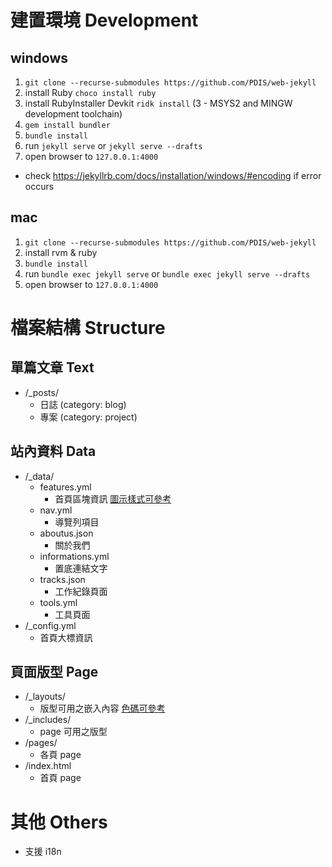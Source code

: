 # 建置環境 Development
## windows
1. `git clone --recurse-submodules https://github.com/PDIS/web-jekyll`
2. install Ruby `choco install ruby`
3. install RubyInstaller Devkit `ridk install` (3 - MSYS2 and MINGW development toolchain)
4. `gem install bundler`
5. `bundle install`
6. run `jekyll serve` or `jekyll serve --drafts`
7. open browser to `127.0.0.1:4000`
* check https://jekyllrb.com/docs/installation/windows/#encoding if error occurs

## mac
1. `git clone --recurse-submodules https://github.com/PDIS/web-jekyll`
2. install rvm & ruby
3. `bundle install`
3. run `bundle exec jekyll serve` or `bundle exec jekyll serve --drafts`
4. open browser to `127.0.0.1:4000`

# 檔案結構 Structure
## 單篇文章 Text
- /_posts/
  - 日誌 (category: blog)
  - 專案 (category: project)

## 站內資料 Data
- /_data/
  - features.yml
    - 首頁區塊資訊 [圖示樣式可參考][1]
  - nav.yml
    - 導覽列項目
  - aboutus.json
    - 關於我們
  - informations.yml
    - 置底連結文字
  - tracks.json
    - 工作紀錄頁面
  - tools.yml
    - 工具頁面
- /_config.yml
  - 首頁大標資訊
  

## 頁面版型 Page
- /_layouts/
  - 版型可用之嵌入內容 [色碼可參考][2]
- /_includes/
  - page 可用之版型
- /pages/
  - 各頁 page
- /index.html
  - 首頁 page

[1]: http://materializecss.com/icons.html
[2]: http://materializecss.com/color.html

# 其他 Others
- 支援 i18n

